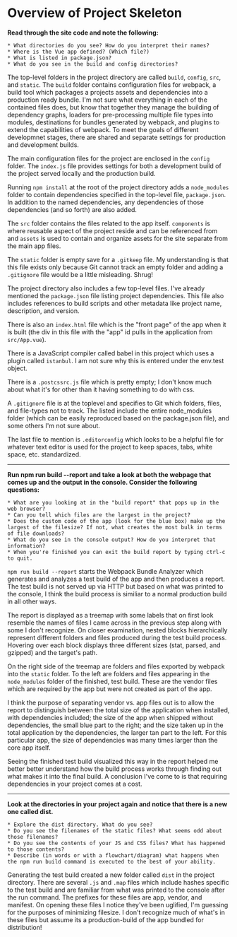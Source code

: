  # Overview of Project Skeleton
 
 **Read through the site code and note the following:**    
 
    * What directories do you see? How do you interpret their names?    
    * Where is the Vue app defined? (Which file?)    
    * What is listed in package.json?    
    * What do you see in the build and config directories?    

The top-level folders in the project directory are called `build`, `config`, `src`, and `static`. The `build` folder contains configuration files for webpack, a build tool which packages a projects assets and dependencies into a production ready bundle. I'm not sure what everything in each of the contained files does, but know that together they manage the building of dependency graphs, loaders for pre-processing multiple file types into modules, destinations for bundles generated by webpack, and plugins to extend the capabilities of webpack. To meet the goals of different developmnet stages, there are shared and separate settings for production and development builds.

The main configuration files for the project are enclosed in the `config` folder. The `index.js` file provides settings for both a development build of the project served locally and the production build. 

Running `npm install` at the root of the project directory adds a `node_modules` folder to contain dependencies specified in the top-level file, `package.json`. In addition to the named dependencies, any dependencies of those dependencies (and so forth) are also added. 

The `src` folder contains the files related to the app itself. `components` is where reusable aspect of the project reside and can be referenced from and `assets` is used to contain and organize assets for the site separate from the main app files. 

The `static` folder is empty save for a `.gitkeep` file. My understanding is that this file exists only because Git cannot track an empty folder and adding a `.gitignore` file would be a little misleading. Shrug!

The project directory also includes a few top-level files. I've already mentioned the `package.json` file listing project dependencies. This file also includes references to build scripts and other metadata like project name, description, and version. 

There is also an `index.html` file which is the "front page" of the app when it is built (the div in this file with the "app" id pulls in the application from `src/App.vue`). 

There is a JavaScript compiler called babel in this project which uses a plugin called `istanbul`. I am not sure why this is entered under the env.test object. 

There is a `.postcssrc.js` file which is pretty empty; I don't know much about what it's for other than it having something to do with css. 

A `.gitignore` file is at the toplevel and specifies to Git which folders, files, and file-types not to track. The listed include the entire node_modules folder (which can be easily reproduced based on the package.json file), and some others I'm not sure about. 

The last file to mention is `.editorconfig` which looks to be a helpful file for whatever text editor is used for the project to keep spaces, tabs, white space, etc. standardized. 

---

**Run npm run build --report and take a look at both the webpage that comes up and the output in the console. Consider the following questions:**

    * What are you looking at in the "build report" that pops up in the web browser?    
    * Can you tell which files are the largest in the project?     
    * Does the custom code of the app (look for the blue box) make up the largest of the filesize? If not, what creates the most bulk in terms of file downloads?     
    * What do you see in the console output? How do you interpret that information?    
    * When you're finished you can exit the build report by typing ctrl-c to quit.   

`npm run build --report` starts the Webpack Bundle Analyzer which generates and analyzes a test build of the app and then produces a report. The test build is not served up via HTTP but based on what was printed to the console, I think the build process is similiar to a normal production build in all other ways. 

The report is displayed as a treemap with some labels that on first look resemble the names of files I came across in the previous step along with some I don't recognize. On closer examination, nested blocks hierarchically represent different folders and files produced during the test build process. Hovering over each block displays three different sizes (stat, parsed, and gzipped) and the target's path. 

On the right side of the treemap are folders and files exported by webpack into the `static` folder. To the left are folders and files appearing in the `node_modules` folder of the finished, test build. These are the vendor files which are required by the app but were not created as part of the app.

I think the purpose of separating vendor vs. app files out is to allow the report to distinguish between the total size of the application when installed, with dependencies included; the size of the app when shipped without dependencies, the small blue part to the right; and the size taken up in the total application by the dependencies, the larger tan part to the left. For this particular app, the size of dependencies was many times larger than the core app itself.

Seeing the finished test build visualized this way in the report helped me better better understand how the build process works through finding out what makes it into the final build. A conclusion I've come to is that requiring dependencies in your project comes at a cost.

---

**Look at the directories in your project again and notice that there is a new one called dist.**

    * Explore the dist directory. What do you see?    
    * Do you see the filenames of the static files? What seems odd about those filenames?   
    * Do you see the contents of your JS and CSS files? What has happened to those contents?   
    * Describe (in words or with a flowchart/diagram) what happens when the npm run build command is executed to the best of your ability.   
    
 
Generating the test build created a new folder called `dist` in the project directory. There are several `.js` and `.map` files which include hashes specific to the test build and are familiar from what was printed to the console after the run command. The prefixes for these files are app, vendor, and manifest. On opening these files I notice they've been uglified, I'm guessing for the purposes of minimizing filesize. I don't recognize much of what's in these files but assume its a production-build of the app bundled for distribution!
